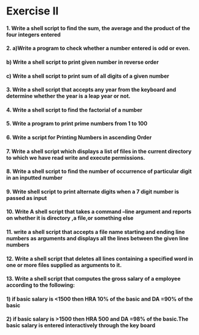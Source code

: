 # Exercise II

#### 1.    Write a shell script to find the sum, the average and the product of the four integers entered
#### 2. a)Write a program to check whether a number entered is odd or even. </br>
####    b) Write a shell script to print given number in reverse order </br>
####    c) Write a shell script to print sum of all digits of a given number </br>
#### 3.    Write a shell script that accepts any year from the keyboard and determine whether the year is a leap year or not.
#### 4.    Write a shell script to find the factorial of a number
#### 5.    Write a program to print prime numbers from 1 to 100
#### 6.    Write a script for Printing Numbers in ascending Order
#### 7.    Write a shell script which displays a list of files in the current directory to which we have read write and execute permissions.
#### 8.    Write a shell script to find the number of occurrence of particular digit in an inputted number
#### 9.    Write shell script to print alternate digits when a 7 digit number is passed as input
#### 10.   Write A shell script that takes a command –line argument and reports on whether it is directory ,a file,or something else
#### 11.   write a shell script that accepts a file name starting and ending line numbers as arguments and displays all the lines between the given line numbers
#### 12.   Write a shell script that deletes all lines containing a specified word in one or more files supplied as arguments to it.
#### 13.   Write a shell script that computes the gross salary of a employee according to the following:</br>
####    1)    if basic salary is &lt;1500 then HRA 10% of the basic and DA =90% of the basic</br>
####    2)    if basic salary is &gt;1500 then HRA 500 and DA =98% of the basic.The basic salary is entered interactively through the key board
